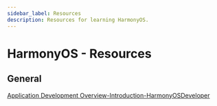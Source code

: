 ```yaml
---
sidebar_label: Resources
description: Resources for learning HarmonyOS.
---
```


# HarmonyOS - Resources

## General

[Application Development Overview-Introduction-HarmonyOSDeveloper](https://developer.harmonyos.com/en/docs/documentation/doc-guides/document-outline-0000001064589184)